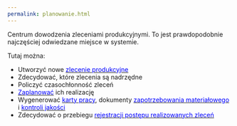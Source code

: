 ```yaml
--- 
permalink: planowanie.html 
---
```

 Centrum dowodzenia zleceniami produkcyjnymi. To jest prawdopodobnie najczęściej odwiedzane miejsce w systemie.&nbsp; 
  

Tutaj można: 

- Utworzyć nowe [<font color="#0000ff">zlecenie produkcyjne</font>](/zlecenia-produkcyjne)
- Zdecydować, które zlecenia są nadrzędne&nbsp;
- Policzyć czasochłonność zleceń
- [<font color="#0000ff">Zaplanować</font>](/planowanie-zlecen) ich realizację
- Wygenerować [<font color="#0000ff">karty pracy</font>](/karty-pracy), dokumenty [<font color="#0000ff">zapotrzebowania materiałowego</font>](/zapotrzebowanie-materialowe) i [<font color="#0000ff">kontroli jakości</font>](/kontrola-jakosci)
- Zdecydować o przebiegu [<font color="#0000ff">rejestracji postępu realizowanych zleceń</font>](/rejestracja)

  

